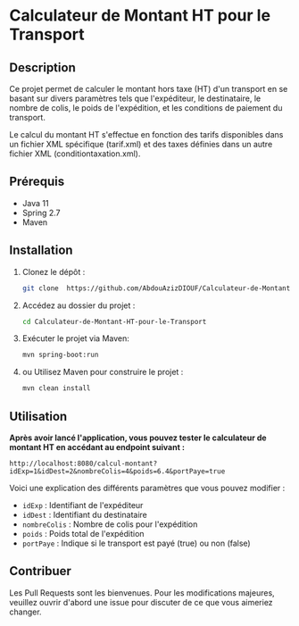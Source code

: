 # Calculateur de Montant HT pour le Transport

## Description

Ce projet permet de calculer le montant hors taxe (HT) d'un transport en se basant sur divers paramètres tels que l'expéditeur, le destinataire, 
le nombre de colis, le poids de l'expédition, et les conditions de paiement du transport. 

Le calcul du montant HT s'effectue en fonction des tarifs disponibles dans un fichier XML spécifique (tarif.xml) 
et des taxes définies dans un autre fichier XML (conditiontaxation.xml).

## Prérequis

- Java 11
- Spring 2.7
- Maven

## Installation

1. Clonez le dépôt :
   ```bash
   git clone  https://github.com/AbdouAzizDIOUF/Calculateur-de-Montant-HT-pour-le-Transport.git
   ```
2. Accédez au dossier du projet :
   ```bash
   cd Calculateur-de-Montant-HT-pour-le-Transport
   ```
   
3. Exécuter le projet via Maven: 
   ```bash
   mvn spring-boot:run
   ```

4. ou Utilisez Maven pour construire le projet :
   ```bash
   mvn clean install
   ```
   
## Utilisation

**Après avoir lancé l'application, vous pouvez tester le calculateur de montant HT en accédant au endpoint suivant :**

`http://localhost:8080/calcul-montant?idExp=1&idDest=2&nombreColis=4&poids=6.4&portPaye=true`

Voici une explication des différents paramètres que vous pouvez modifier :

- `idExp` : Identifiant de l'expéditeur
- `idDest` : Identifiant du destinataire
- `nombreColis` : Nombre de colis pour l'expédition
- `poids` : Poids total de l'expédition
- `portPaye` : Indique si le transport est payé (true) ou non (false)

## Contribuer

Les Pull Requests sont les bienvenues. Pour les modifications majeures, veuillez ouvrir d'abord une issue pour discuter de ce que vous aimeriez changer.

